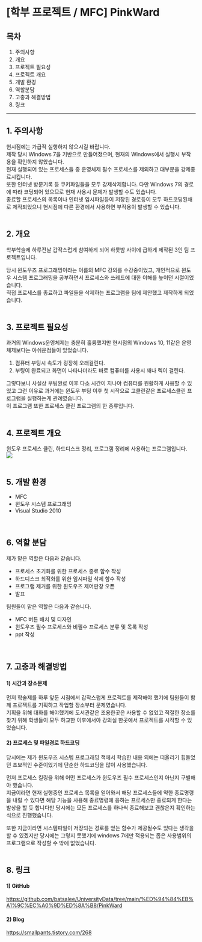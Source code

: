 # \[학부 프로젝트 / MFC\] PinkWard

## 목차

1. 주의사항
2. 개요
3. 프로젝트 필요성
4. 프로젝트 개요
5. 개발 환경
6. 역할분담
7. 고충과 해결방법
8. 링크
---
## 1. 주의사항

현시점에는 가급적 실행하지 않으시길 바랍니다.  
제작 당시 Windows 7을 기반으로 만들어졌으며, 현재의 Windows에서 실행시 부작용을 확인하지 않았습니다.  
현재 실행되어 있는 프로세스들 중 운영체제 필수 프로세스를 제외하고 대부분을 강제종료시킵니다.  
또한 인터넷 방문기록 등 쿠키파일들을 모두 강제삭제합니다. 다만 Windows 7의 경로에 따라 코딩되어 있으므로 현재 사용시 문제가 발생할 수도 있습니다.  
종료할 프로세스의 목록이나 인터넷 임시파일등이 저장된 경로등이 모두 하드코딩된채로 제작되었으니 현시점에 다른 환경에서 사용하면 부작용이 발생할 수 있습니다.  
</br>

## 2. 개요

학부학술제 하루전날 갑작스럽게 참여하게 되어 하룻밤 사이에 급하게 제작된 3인 팀 프로젝트입니다.

당시 윈도우즈 프로그래밍이라는 이름의 MFC 강의를 수강중이었고, 개인적으로 윈도우 시스템 프로그래밍을 공부하면서 프로세스와 쓰레드에 대한 이해를 높이던 시절이었습니다.  
직접 프로세스를 종료하고 파일들을 삭제하는 프로그램을 팀에 제안했고 제작하게 되었습니다.  
</br>

## 3. 프로젝트 필요성

과거의 Windows운영체제는 충분히 훌륭했지만 현시점의 Windows 10, 11같은 운영체제보다는 아쉬운점들이 있었습니다.
1) 컴퓨터 부팅시 속도가 굉장히 오래걸린다.
2) 부팅이 완료되고 화면이 나타나더라도 바로 컴퓨터를 사용시 꽤나 렉이 걸린다.

그렇다보니 사실상 부팅완료 이후 다소 시간이 지나야 컴퓨터를 원활하게 사용할 수 있었고 그런 이유로 과거에는 윈도우 부팅 이후 첫 시작으로 고클린같은 프로세스클린 프로그램을 실행하는게 관례였습니다.  
이 프로그램 또한 프로세스 클린 프로그램의 한 종류입니다.  
</br>

## 4. 프로젝트 개요

윈도우 프로세스 클린, 하드디스크 정리, 프로그램 정리에 사용하는 프로그램입니다.  
![](https://blog.kakaocdn.net/dn/AmZsU/btsH612T34I/Gf1xxKtStYclhG57XLYcC1/img.png)  
</br>

## 5. 개발 환경
- MFC
- 윈도우 시스템 프로그래밍
- Visual Studio 2010
</br>

## 6. 역할 분담

제가 맡은 역할은 다음과 같습니다.
- 프로세스 초기화를 위한 프로세스 종료 함수 작성
- 하드디스크 최적화를 위한 임시파일 삭제 함수 작성
- 프로그램 제거를 위한 윈도우즈 제어판창 오픈
- 발표

팀원들이 맡은 역할은 다음과 같습니다.
- MFC 버튼 배치 및 디자인
- 윈도우즈 필수 프로세스와 비필수 프로세스 분류 및 목록 작성
- ppt 작성  
</br>

## 7. 고충과 해결방법

#### 1) 시간과 장소문제
먼저 학술제를 하루 앞둔 시점에서 갑작스럽게 프로젝트를 제작해야 했기에 팀원들이 함께 프로젝트를 기획하고 작업할 장소부터 문제였습니다.  
기획을 위해 대화를 해야했기에 도서관같은 조용한곳은 사용할 수 없었고 적절한 장소를 찾기 위해 학생들이 모두 하교한 이후에서야 강의실 한곳에서 프로젝트를 시작할 수 있었습니다.

#### 2) 프로세스 및 파일경로 하드코딩

당시에는 제가 윈도우즈 시스템 프로그래밍 책에서 학습한 내용 외에는 떠올리기 힘들었던 초보적인 수준이었기에 단순한 하드코딩을 많이 사용했습니다.  

먼저 프로세스 킬링을 위해 어떤 프로세스가 윈도우즈 필수 프로세스인지 아닌지 구별해야 했습니다.  
지금이라면 현재 실행중인 프로세스 목록을 얻어와서 해당 프로세스들에 약한 종료명령을 내릴 수 있다면 해당 기능을 사용해 종료명령에 응하는 프로세스만 종료되게 한다는 발상을 할 듯 합니다만 당시에는 모든 프로세스를 하나씩 종료해보고 괜찮은지 확인하는 식으로 진행했습니다.  

또한 지금이라면 시스템파일이 저장되는 경로를 얻는 함수가 제공될수도 있다는 생각을 할 수 있겠지만 당시에는 그렇지 못했기에 windows 7에만 적용되는 좁은 사용범위의 프로그램으로 작성할 수 밖에 없었습니다.  
</br>

## 8. 링크

#### 1) GitHub
https://github.com/batsalee/UniversityData/tree/main/%ED%94%84%EB%A1%9C%EC%A0%9D%ED%8A%B8/PinkWard

#### 2) Blog
https://smallpants.tistory.com/268
